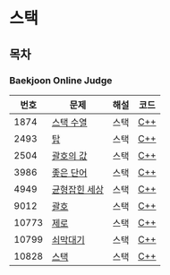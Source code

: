 # 스택

## 목차

### Baekjoon Online Judge

<table>
<thead>
  <tr>
    <th>번호</th>
    <th>문제</th>
    <th>해설</th>
    <th>코드</th>
  </tr>
</thead>
<tbody>
  <!-- 문제번호 순으로 정렬한다. -->
  <!--
  <tr>
    <td>번호</td>
    <td><a href="문제링크">문제제목</a></td>
    <td><a href="해설링크">알고리즘분류</a></td>
    <td><a href="코드링크">C++</a></td>
  </tr>
  -->
  <tr>
    <td>1874</td>
    <td><a href="https://www.acmicpc.net/problem/1874">스택 수열</a></td>
    <td><a>스택</a></td>
    <td><a href="boj1874.cpp">C++</a></td>
  </tr>
  <tr>
    <td>2493</td>
    <td><a href="https://www.acmicpc.net/problem/2493">탑</a></td>
    <td><a>스택</a></td>
    <td><a href="boj2493.cpp">C++</a></td>
  </tr>
  <tr>
    <td>2504</td>
    <td><a href="https://www.acmicpc.net/problem/2504">괄호의 값</a></td>
    <td><a>스택</a></td>
    <td><a href="boj2504.cpp">C++</a></td>
  </tr>
  <tr>
    <td>3986</td>
    <td><a href="https://www.acmicpc.net/problem/3986">좋은 단어</a></td>
    <td><a>스택</a></td>
    <td><a href="boj3986.cpp">C++</a></td>
  </tr>
  <tr>
    <td>4949</td>
    <td><a href="https://www.acmicpc.net/problem/4949">균형잡힌 세상</a></td>
    <td><a>스택</a></td>
    <td><a href="boj4949.cpp">C++</a></td>
  </tr>
  <tr>
    <td>9012</td>
    <td><a href="https://www.acmicpc.net/problem/9012">괄호</a></td>
    <td><a>스택</a></td>
    <td><a href="boj9012.cpp">C++</a></td>
  </tr>
  <tr>
    <td>10773</td>
    <td><a href="https://www.acmicpc.net/problem/10773">제로</a></td>
    <td><a>스택</a></td>
    <td><a href="boj10773.cpp">C++</a></td>
  </tr>
  <tr>
    <td>10799</td>
    <td><a href="https://www.acmicpc.net/problem/10799">쇠막대기</a></td>
    <td><a>스택</a></td>
    <td><a href="boj10799.cpp">C++</a></td>
  </tr>
  <tr>
    <td>10828</td>
    <td><a href="https://www.acmicpc.net/problem/10828">스택</a></td>
    <td><a>스택</a></td>
    <td><a href="boj10828.cpp">C++</a></td>
  </tr>
</tbody>
</table>
